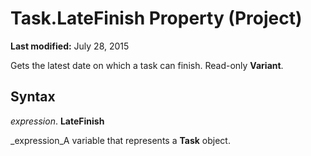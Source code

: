 
# Task.LateFinish Property (Project)

 **Last modified:** July 28, 2015

Gets the latest date on which a task can finish. Read-only  **Variant**.

## Syntax

 _expression_. **LateFinish**

 _expression_A variable that represents a  **Task** object.


